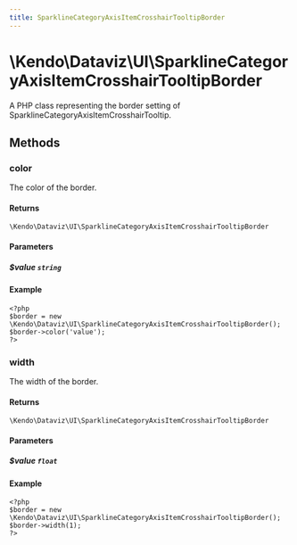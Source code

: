 ```yaml
---
title: SparklineCategoryAxisItemCrosshairTooltipBorder
---
```


# \Kendo\Dataviz\UI\SparklineCategoryAxisItemCrosshairTooltipBorder

A PHP class representing the border setting of SparklineCategoryAxisItemCrosshairTooltip.


## Methods

### color
The color of the border.

#### Returns
`\Kendo\Dataviz\UI\SparklineCategoryAxisItemCrosshairTooltipBorder`

#### Parameters

##### $value `string`



#### Example 
    <?php
    $border = new \Kendo\Dataviz\UI\SparklineCategoryAxisItemCrosshairTooltipBorder();
    $border->color('value');
    ?>

### width
The width of the border.

#### Returns
`\Kendo\Dataviz\UI\SparklineCategoryAxisItemCrosshairTooltipBorder`

#### Parameters

##### $value `float`



#### Example 
    <?php
    $border = new \Kendo\Dataviz\UI\SparklineCategoryAxisItemCrosshairTooltipBorder();
    $border->width(1);
    ?>

